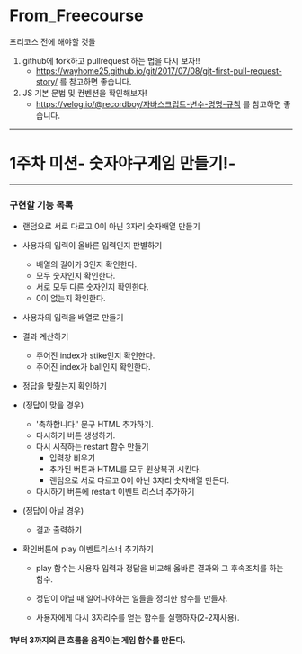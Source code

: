 # From_Freecourse

프리코스 전에 해야할 것들

1. github에 fork하고 pullrequest 하는 법을 다시 보자!! 
	* https://wayhome25.github.io/git/2017/07/08/git-first-pull-request-story/ 를 참고하면 좋습니다.
2. JS 기본 문법 및 컨벤션을 확인해보자!
	* https://velog.io/@recordboy/자바스크립트-변수-명명-규칙 를 참고하면 좋습니다.
---------------------------------


# 1주차 미션- 숫자야구게임 만들기!-
---------------------------------
### 구현할 기능 목록

* 랜덤으로 서로 다르고 0이 아닌 3자리 숫자배열 만들기

* 사용자의 입력이 올바른 입력인지 판별하기
    * 배열의 길이가 3인지 확인한다.
    * 모두 숫자인지 확인한다.
    * 서로 모두 다른 숫자인지 확인한다.
    * 0이 없는지 확인한다.
    
* 사용자의 입력을 배열로 만들기
    
* 결과 계산하기
    * 주어진 index가 stike인지 확인한다.
    * 주어진 index가 ball인지 확인한다.

* 정답을 맞췄는지 확인하기

* (정답이 맞을 경우) 
    * '축하합니다.' 문구 HTML 추가하기. 
    * 다시하기 버튼 생성하기.
    * 다시 시작하는 restart 함수 만들기
        * 입력창 비우기
        * 추가된 버튼과 HTML를 모두 원상복귀 시킨다.
        * 랜덤으로 서로 다르고 0이 아닌 3자리 숫자배열 만든다.
    * 다시하기 버튼에 restart 이벤트 리스너 추가하기
        
* (정답이 아닐 경우)
    * 결과 출력하기 
    
    
* 확인버튼에 play 이벤트리스너 추가하기
    * play 함수는 사용자 입력과 정답을 비교해 옳바른 결과와 그 후속조치를 하는 함수.
    




	* 정답이 아닐 때 일어나야하는 일들을 정리한 함수를 만들자.

   * 사용자에게 다시 3자리수를 얻는 함수를 실행하자(2-2재사용).

#### 1부터 3까지의 큰 흐름을 움직이는 게임 함수를 만든다.
